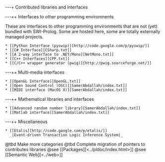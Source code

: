 ---+ Contributed libraries and interfaces

---++ Interfaces to other programming environments

These are interfaces to other programming environments that are not
(yet) bundled with SWI-Prolog. Some are hosted here, some are totally
externally managed projects.

    * [[Python Interface (pyswip)][http://code.google.com/p/pyswip/]]
    * [[C# Interface][CSharp.txt]]
    * [[A 2-way interface to .NET/Mono][NetMono.txt]]
    * [[C++ Interfaces][CPP.txt]]
    * [[C/C++ wrapper generator (pwig)][http://pwig.sourceforge.net/]]

---++ Multi-media interfaces

    * [[OpenGL Interface][OpenGL.txt]]
    * [[Open Sound Control (OSC)][SamerAbdallah/index.txt]]
    * [[MIDI interface (MacOS X)][SamerAbdallah/index.txt]]

---++ Mathematical libraries and interfaces

    * [[Advanced random number library][SamerAbdallah/index.txt]]
    * [[Matlab interface][SamerAbdallah/index.txt]]

---++ Miscellaneous

    * [[Etalis][http://code.google.com/p/etalis/]]
      _|Event-driven Transaction Logic Inference System|_

@tbd	Make more categories
@tbd	Complete migration of pointers to contributes libraries
@see	[[Packages][<../pldoc/index.html>]]
@see	[[Semantic Web][<../web>]]
